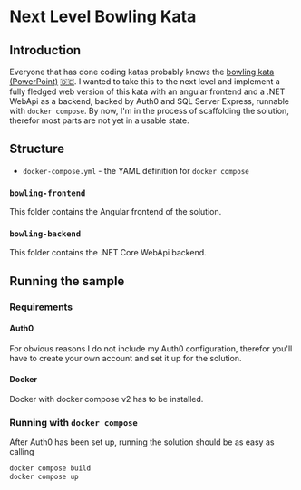 # Next Level Bowling Kata

## Introduction

Everyone that has done coding katas probably knows the [bowling kata (PowerPoint)][bowling] [🇩🇪][bowling-de]. I wanted to take this to the next level and implement a fully fledged web version of this kata with an angular frontend and a .NET WebApi as a backend, backed by Auth0 and SQL Server Express, runnable with `docker compose`. By now, I'm in the process of scaffolding the solution, therefor most parts are not yet in a usable state.

## Structure

- `docker-compose.yml` - the YAML definition for `docker compose`

### `bowling-frontend`

This folder contains the Angular frontend of the solution.

### `bowling-backend`

This folder contains the .NET Core WebApi backend.

## Running the sample

### Requirements

#### Auth0

For obvious reasons I do not include my Auth0 configuration, therefor you'll have to create your own account and set it up for the solution.

#### Docker

Docker with docker compose v2 has to be installed.

### Running with `docker compose`

After Auth0 has been set up, running the solution should be as easy as calling

```cmd
docker compose build
docker compose up
```

[bowling]: http://butunclebob.com/files/downloads/Bowling%20Game%20Kata.ppt
[bowling-de]: https://ccd-school.de/coding-dojo/class-katas/bowling/